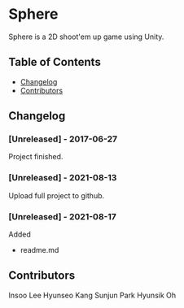 # Sphere
Sphere is a 2D shoot'em up game using Unity.

## Table of Contents
- [Changelog](#Changelog)
- [Contributors](#Contributors)

## Changelog
### [Unreleased] - 2017-06-27
Project finished.
### [Unreleased] - 2021-08-13
Upload full project to github.
### [Unreleased] - 2021-08-17
Added
- readme.md

## Contributors
Insoo Lee
Hyunseo Kang
Sunjun Park
Hyunsik Oh 

